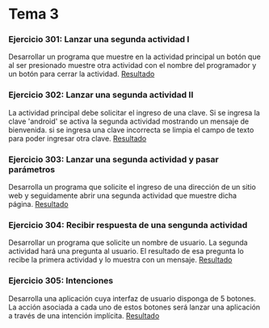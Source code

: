 Tema 3 
======

### Ejercicio 301: Lanzar una segunda actividad I
Desarrollar un programa que muestre en la actividad principal un botón que al ser presionado muestre otra actividad con el nombre del
programador y un botón para cerrar la actividad.
[Resultado](https://github.com/franlu/curso_android_uned/blob/master/tema03/img/resultado301.png)

### Ejercicio 302: Lanzar una segunda actividad II
La actividad principal debe solicitar el ingreso de una clave. Si se ingresa la clave 'android' se 
activa la segunda actividad mostrando un mensaje de bienvenida. si se ingresa una clave incorrecta 
se limpia el campo de texto para poder ingresar otra clave.
[Resultado](https://github.com/franlu/curso_android_uned/blob/master/tema03/img/resultado302.png)

### Ejercicio 303: Lanzar una segunda actividad y pasar parámetros
Desarrolla un programa que solicite el ingreso de una dirección de un sitio web y seguidamente abrir 
una segunda actividad que muestre dicha página.
[Resultado](https://github.com/franlu/curso_android_uned/blob/master/tema03/img/resultado303.png)

### Ejercicio 304: Recibir respuesta de una sengunda actividad
Desarrollar un programa que solicite un nombre de usuario. La segunda actividad hará una pregunta al 
usuario. El resultado de esa pregunta lo recibe la primera actividad y lo muestra con un mensaje.
[Resultado](https://github.com/franlu/curso_android_uned/blob/master/tema03/img/resultado304.png)

### Ejercicio 305: Intenciones
Desarrolla una aplicación cuya interfaz de usuario disponga de 5 botones. La acción asociada a cada 
uno de estos botones será lanzar una aplicación a través de una intención implícita.
[Resultado](https://github.com/franlu/curso_android_uned/blob/master/tema03/img/resultado305.png)
